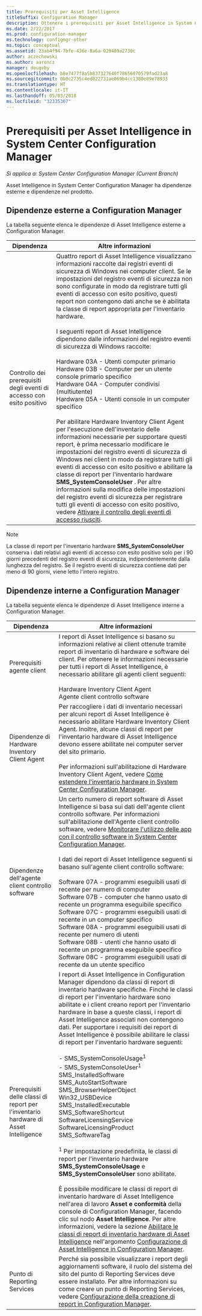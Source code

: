 ```yaml
---
title: Prerequisiti per Asset Intelligence
titleSuffix: Configuration Manager
description: Ottenere i prerequisiti per Asset Intelligence in System Center Configuration Manager.
ms.date: 2/22/2017
ms.prod: configuration-manager
ms.technology: configmgr-other
ms.topic: conceptual
ms.assetid: 23ab4f94-7bfe-436e-8a6a-029409a2730c
author: aczechowski
ms.author: aaroncz
manager: dougeby
ms.openlocfilehash: b8e7477f8a5b837327640f78656070579fad23a8
ms.sourcegitcommit: 0b0c2735c4ed822731ae069b4cc1380e89e78933
ms.translationtype: HT
ms.contentlocale: it-IT
ms.lasthandoff: 05/03/2018
ms.locfileid: "32335307"
---
```

# <a name="prerequisites-for-asset-intelligence-in-system-center-configuration-manager"></a>Prerequisiti per Asset Intelligence in System Center Configuration Manager

*Si applica a: System Center Configuration Manager (Current Branch)*

Asset Intelligence in System Center Configuration Manager ha dipendenze esterne e dipendenze nel prodotto.  

## <a name="dependencies-external-to-configuration-manager"></a>Dipendenze esterne a Configuration Manager  
 La tabella seguente elenca le dipendenze di Asset Intelligence esterne a Configuration Manager.  

|Dipendenza|Altre informazioni|  
|----------------|----------------------|  
|Controllo dei prerequisiti degli eventi di accesso con esito positivo|Quattro report di Asset Intelligence visualizzano informazioni raccolte dai registri eventi di sicurezza di Windows nei computer client. Se le impostazioni del registro eventi di sicurezza non sono configurate in modo da registrare tutti gli eventi di accesso con esito positivo, questi report non contengono dati anche se è abilitata la classe di report appropriata per l'inventario hardware.<br /><br /> I seguenti report di Asset Intelligence dipendono dalle informazioni del registro eventi di sicurezza di Windows raccolte:<br /><br /> Hardware 03A - Utenti computer primario<br />Hardware 03B - Computer per un utente console primario specifico<br />Hardware 04A - Computer condivisi (multiutente)<br />Hardware 05A - Utenti console in un computer specifico<br /><br /> Per abilitare Hardware Inventory Client Agent per l'esecuzione dell'inventario delle informazioni necessarie per supportare questi report, è prima necessario modificare le impostazioni del registro eventi di sicurezza di Windows nei client in modo da registrare tutti gli eventi di accesso con esito positivo e abilitare la classe di report per l'inventario hardware **SMS_SystemConsoleUser** . Per altre informazioni sulla modifica delle impostazioni del registro eventi di sicurezza per registrare tutti gli eventi di accesso con esito positivo, vedere [Attivare il controllo degli eventi di accesso riusciti](../../../../core/clients/manage/asset-intelligence/configuring-asset-intelligence.md#BKMK_EnableSuccessLogonEvents).|  

> [!NOTE]  
>  La classe di report per l'inventario hardware **SMS_SystemConsoleUser** conserva i dati relativi agli eventi di accesso con esito positivo solo per i 90 giorni precedenti del registro eventi di sicurezza, indipendentemente dalla lunghezza del registro. Se il registro eventi di sicurezza contiene dati per meno di 90 giorni, viene letto l'intero registro.  

## <a name="dependencies-internal-to-configuration-manager"></a>Dipendenze interne a Configuration Manager  
 La tabella seguente elenca le dipendenze di Asset Intelligence interne a Configuration Manager.  

|Dipendenza|Altre informazioni|  
|----------------|----------------------|  
|Prerequisiti agente client|I report di Asset Intelligence si basano su informazioni relative ai client ottenute tramite report di inventario di hardware e software dei client. Per ottenere le informazioni necessarie per tutti i report di Asset Intelligence, è necessario abilitare gli agenti client seguenti:<br /><br /> Hardware Inventory Client Agent<br />Agente client controllo software|  
|Dipendenze di Hardware Inventory Client Agent|Per raccogliere i dati di inventario necessari per alcuni report di Asset Intelligence è necessario abilitare Hardware Inventory Client Agent. Inoltre, alcune classi di report per l'inventario hardware di Asset Intelligence devono essere abilitate nei computer server del sito primario.<br /><br /> Per informazioni sull'abilitazione di Hardware Inventory Client Agent, vedere [Come estendere l'inventario hardware in System Center Configuration Manager](../../../../core/clients/manage/inventory/extend-hardware-inventory.md).|  
|Dipendenze dell'agente client controllo software|Un certo numero di report software di Asset Intelligence si basa sui dati dell'agente client controllo software. Per informazioni sull'abilitazione dell'Agente client controllo software, vedere [Monitorare l'utilizzo delle app con il controllo software in System Center Configuration Manager](../../../../apps/deploy-use/monitor-app-usage-with-software-metering.md).<br /><br /> I dati dei report di Asset Intelligence seguenti si basano sull'agente client controllo software:<br /><br /> Software 07A - programmi eseguibili usati di recente per numero di computer<br />Software 07B - computer che hanno usato di recente un programma eseguibile specifico<br />Software 07C - programmi eseguibili usati di recente in un computer specifico<br />Software 08A - programmi eseguibili usati di recente per numero di utenti<br />Software 08B - utenti che hanno usato di recente un programma eseguibile specifico<br />Software 08C - programmi eseguibili usati di recente da un utente specifico|  
|Prerequisiti delle classi di report per l'inventario hardware di Asset Intelligence|I report di Asset Intelligence in Configuration Manager dipendono da classi di report di inventario hardware specifiche. Finché le classi di report per l'inventario hardware sono abilitate e i client creano report per l'inventario hardware in base a queste classi, i report di Asset Intelligence associati non contengono dati. Per supportare i requisiti dei report di Asset Intelligence è possibile abilitare le classi di report per l'inventario hardware seguenti:<br /><br /> -   SMS_SystemConsoleUsage<sup>1</sup><br />-   SMS_SystemConsoleUser<sup>1</sup><br />SMS_InstalledSoftware<br />SMS_AutoStartSoftware<br />SMS_BrowserHelperObject<br />Win32_USBDevice<br />SMS_InstalledExecutable<br />SMS_SoftwareShortcut<br />SoftwareLicensingService<br />SoftwareLicensingProduct<br />SMS_SoftwareTag<br /><br /> <sup>1</sup> Per impostazione predefinita, le classi di report per l'inventario hardware **SMS_SystemConsoleUsage** e **SMS_SystemConsoleUser** sono abilitate.<br /><br /> È possibile modificare le classi di report di inventario hardware di Asset Intelligence nell'area di lavoro **Asset e conformità** della console di Configuration Manager, facendo clic sul nodo **Asset Intelligence**. Per altre informazioni, vedere la sezione [Abilitare le classi di report di inventario hardware di Asset Intelligence](../../../../core/clients/manage/asset-intelligence/configuring-asset-intelligence.md#BKMK_EnableAssetIntelligence) nell'argomento [Configurazione di Asset Intelligence in Configuration Manager](../../../../core/clients/manage/asset-intelligence/configuring-asset-intelligence.md).|  
|Punto di Reporting Services|Perché sia possibile visualizzare i report degli aggiornamenti software, il ruolo del sistema del sito del punto di Reporting Services deve essere installato. Per altre informazioni su come creare un punto di Reporting Services, vedere [Configurazione della creazione di report in Configuration Manager](http://go.microsoft.com/fwlink/p/?LinkId=232661).|  
